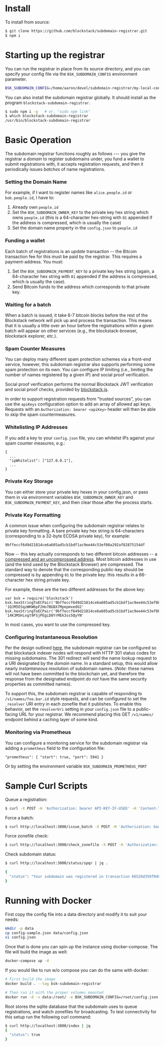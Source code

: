 # Install

To install from source:

```bash
$ git clone https://github.com/blockstack/subdomain-registrar.git
$ npm i
```

# Starting up the registrar

You can run the registrar in place from its source directory, and you can specify your config file via the `BSK_SUBDOMAIN_CONFIG` environment parameter. 

```bash
BSK_SUBDOMAIN_CONFIG=/home/aaron/devel/subdomain-registrar/my-local-config.json npm run start
```

You can also install the subdomain registrar globally.  It should install as the program `blockstack-subdomain-registrar`.

```bash
$ sudo npm i -g   # or, "sudo npm link"
$ which blockstack-subdomain-registrar
/usr/bin/blockstack-subdomain-registrar
```

# Basic Operation

The subdomain registrar functions roughly as follows --- you give the registrar a _domain_ to register subdomains under, you fund a wallet to submit registrations with, it accepts registration requests, and then it periodically issues _batches_ of name registrations. 

### Setting the Domain Name

For example, if I want to register names like `alice.people.id` or `bob.people.id`, I have to:

1. Already own `people.id`
2. Set the `BSK_SUBDOMAIN_OWNER_KEY` to the private key hex string which owns `people.id` (this is a 64-character hex-string with `01` appended if the address is compressed, which is usually the case)
3. Set the domain name property in the `config.json` to `people.id`

### Funding a wallet

Each batch of registrations is an _update_ transaction -- the Bitcoin transaction fee for this must be paid by the registrar. This requires a payment-address. You must:

1. Set the `BSK_SUBDOMAIN_PAYMENT_KEY` to a private key hex string (again, a 64-character hex string with `01` appended if the address is compressed, which is usually the case).
2. Send Bitcoin funds to the address which corresponds to that private key.

### Waiting for a batch

When a batch is issued, it take 6-7 bitcoin blocks before the rest of the Blockstack network will pick up and process the transaction. This means that it is usually a little over an hour before the registrations within a given batch will appear on other services (e.g., the blockstack-browser, blockstack explorer, etc.).

### Spam Counter Measures

You can deploy many different spam protection schemes via a front-end service, however, this subdomain registrar
also supports performing some spam protection on its own. You can configure IP limiting (i.e., limiting the number
of names registered by a given IP) and social proof verification.

Social proof verification performs the normal
Blockstack JWT verification and social proof checks, provided by
[blockstack.js](https://github.com/blockstack/blockstack.js).

In order to support registration requests from "trusted sources", you can use the `apiKeys` configuration option
to add an array of allowed api keys. Requests with an `Authorization: bearer <apiKey>` header will then be able to
skip the spam countermeasures.

### Whitelisting IP Addresses

If you add a key to your `config.json` file, you can whitelist IPs against your spam counter measures, e.g.:

```
{
  ...
  "ipWhitelist": ["127.0.0.1"],
  ...
}
```

### Private Key Storage

You can either store your private key hexes in your config.json, or pass them
in via environment variables `BSK_SUBDOMAIN_OWNER_KEY` and `BSK_SUBDOMAIN_PAYMENT_KEY`,
and then clear those after the process starts.


### Private Key Formatting

A common issue when configuring the subdomain registrar relates to private key formatting. A bare private key hex string is 64-characters (corresponding to a 32-byte ECDSA private key), for example:

```
9bffeccf649d21814ce6a605ad5cb1bdf1ac9ee44c53ef08a292af82875154df
```

Now -- this key actually corresponds to two different bitcoin addresses -- a [compressed and an uncomprossed address](https://bitcoin.org/en/glossary/compressed-public-key). Most bitcoin addresses in use (and the kind used by the Blockstack Browser) are compressed. The standard way to denote that the corresponding public-key should be compressed is by appending `01` to the private key: this results in a 66-character hex string private key.

For example, these are the two different addresses for the above key:
```
var bsk = require('blockstack')
bsk.hexStringToECPair('9bffeccf649d21814ce6a605ad5cb1bdf1ac9ee44c53ef08a292af82875154df01').getAddress()
'1QJM5ESqzWKW6pF2Ho7BGBX7MpepmxedU2'
bsk.hexStringToECPair('9bffeccf649d21814ce6a605ad5cb1bdf1ac9ee44c53ef08a292af82875154df').getAddress()
'14K3MSHixgt9FSjPEgLD8YrMEk3ss5QyYN'
```

In most cases, you want to use the compressed key.

### Configuring Instantaneous Resolution

Per the design outlined [here](https://github.com/blockstack/blockstack-core/issues/750), the subdomain
registrar can be configured so that blockstack indexer nodes will respond with HTTP 301 status codes
for missing subdomains. The 301 redirect will send the name lookup request to a URI designated by
the _domain_ name. In a standard setup, this would allow nearly _instantaneous_ resolution of subdomain
names. (*Note:* these names will not have been committed to the blockchain yet, and therefore the response
from the designated endpoint _do not_ have the same security properties as committed names).

To support this, the subdomain registrar is capable of responding to `/v1/names/foo.bar.id` style requests,
and can be configured to set the `_resolver` URI entry in each zonefile that it publishes. To enable this
behavior, set the `resolverUri` setting in your `config.json` file to a public-facing URL for your registrar.
We recommend placing this GET `/v1/names/` endpoint behind a caching layer of some kind.

### Monitoring via Prometheus

You can configure a monitoring service for the subdomain registrar via adding a `prometheus` field to the configuration file:

```
"prometheus": { "start": true, "port": 5941 }
```

Or by setting the environment variable `BSK_SUBDOMAIN_PROMETHEUS_PORT`

# Sample Curl Scripts


Queue a registration:

```bash
$ curl -X POST -H 'Authorization: bearer API-KEY-IF-USED' -H 'Content-Type: application/json' --data '{"zonefile": "$ORIGIN spqr\n$TTL 3600\n_https._tcp URI 10 1 \"https://gaia.blockstack.org/hub/1HgW81v6MxGD76UwNbHXBi6Zre2fK8TwNi/profile.json\"\n", "name": "spqr", "owner_address": "1HgW81v6MxGD76UwNbHXBi6Zre2fK8TwNi"}' http://localhost:3000/register/
```

Force a batch:

```bash
$ curl http://localhost:3000/issue_batch -X POST -H 'Authorization: bearer PASSWORDHERE'
```

Force zonefile check:

```bash
$ curl http://localhost:3000/check_zonefile -X POST -H 'Authorization: bearer PASSWORDHERE'
```

Check subdomain status:

```bash
$ curl http://localhost:3000/status/spqr | jq .

{
  "status": "Your subdomain was registered in transaction 6652bd350f048cd190ff04a5f0cdebbc166b13f3fd0e1126eacec8c600c25c6f -- it should propagate on the network once it has 6 confirmations."
}

```

# Running with Docker

First copy the config file into a data directory and modify it to suit your needs:

```bash
mkdir -p data
cp config-sample.json data/config.json
vi config.json
```

Once that is done you can spin up the instance using docker-compose. The file will build the image as well:

```bash
docker-compose up -d 
```

If you would like to run w/o compose you can do the same with docker:

```bash
# First build the image
docker build . --tag bsk-subdomain-registrar

# Then run it with the proper volumes mounted
docker run -d -v data:/root/ -e BSK_SUBDOMAIN_CONFIG=/root/config.json -p 3000:3000 bsk-subdomain-registrar
```

Root stores the sqlite database that the subdomain uses to queue registrations, and watch zonefiles for broadcasting. To test connectivity for this setup run the following curl command:

```bash
$ curl http://localhost:3000/index | jq
{
  "status": true
}
```
